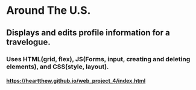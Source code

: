 # Around The U.S.

## Displays and edits profile information for a travelogue.

### Uses HTML(grid, flex), JS(Forms, input, creating and deleting elements), and CSS(style, layout). 

#### https://heartthew.github.io/web_project_4/index.html 
